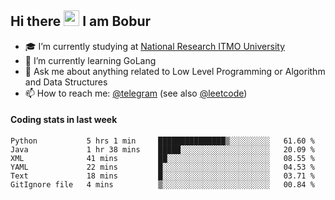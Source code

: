 ## Hi there <img src="https://media.giphy.com/media/hvRJCLFzcasrR4ia7z/giphy.gif" width="25px" height="25px"> I am Bobur

- :mortar_board: I’m currently studying at [National Research ITMO University](https://itmo.ru/)
- :seedling: I’m currently learning GoLang
- :speech_balloon: Ask me about anything related to Low Level Programming or Algorithm and Data Structures
- :mailbox: How to reach me: [@telegram](https://t.me/octoant) (see also [@leetcode](https://leetcode.com/octoant/))    

#### Coding stats in last week

<!--START_SECTION:waka-->

```text
Python           5 hrs 1 min     ███████████████▒░░░░░░░░░   61.60 %
Java             1 hr 38 mins    █████░░░░░░░░░░░░░░░░░░░░   20.09 %
XML              41 mins         ██░░░░░░░░░░░░░░░░░░░░░░░   08.55 %
YAML             22 mins         █░░░░░░░░░░░░░░░░░░░░░░░░   04.53 %
Text             18 mins         █░░░░░░░░░░░░░░░░░░░░░░░░   03.71 %
GitIgnore file   4 mins          ▒░░░░░░░░░░░░░░░░░░░░░░░░   00.84 %
```

<!--END_SECTION:waka-->
